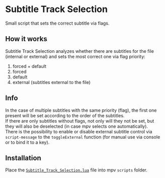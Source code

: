 # Subtitle Track Selection
Small script that sets the correct subtitle via flags.

## How it works
Subtitle Track Selection analyzes whether there are subtitles for the file (internal or external) and sets the most correct one via flag priority:
1. forced + default
2. forced
3. default
4. external (subtitles external to the file)

## Info
In the case of multiple subtitles with the same priority (flag), the first one present will be set according to the order of the subtitles.<br>
If there are only subtitles without flags, not only will they not be set, but they will also be deselected (in case mpv selects one automatically).<br>
There is the possibility to enable or disable external subtitle control via `script-message` to the `toggleExternal` function (for manual use via console or to bind it to a key).

## Installation
Place the [`Subtitle_Track_Selection.lua`](https://github.com/Lc4B/Subtitle-Track-Selection/blob/main/Subtitle_Track_Selection.lua) file into mpv `scripts` folder.
